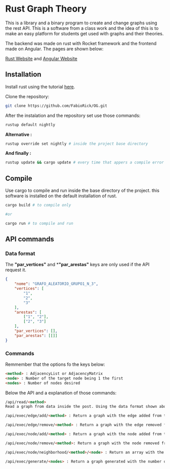 # Rust Graph Theory 

This is a library and a binary program to create and change graphs using the rest API.
This is a software from a class work and the idea of this is to make an easy platform for students get used with graphs and their theories.

The backend was made on rust with Rocket framework and the frontend made on Angular. The pages are shown below:

[Rust Website](https://www.rust-lang.org) and 
[Angular Website](https://angular.io/)


## Installation

Install rust using the tutorial [here](https://doc.rust-lang.org/book/ch01-01-installation.html).

Clone the repository: 
```sh
git clone https://github.com/FabioRick/OG.git
```

After the instalation and the repository set use those commands:

```sh
rustup default nightly
```

**Alternative :**

```sh
rustup override set nightly # inside the project base directory
```
**And finally :**

```sh
rustup update && cargo update # every time that appers a compile error
```

## Compile

Use cargo to compile and run inside the base directory of the project. this software is installed on the default installation of rust.

```sh
cargo build # to compile only 

#or

cargo run # to compile and run
```
## API commands

### **Data format**

The **"par_vertices"** and ***"par_arestas"** keys are only used if the API request it.

```json
{
    "nome": "GRAFO_ALEATORIO_GRUPO1_N_3",
    "vertices": [
        "1",
        "2",
        "3"
    ],
    "arestas": [
        ["1", "2"],
        ["2", "3"]
    ],
    "par_vertices": [],
    "par_arestas": [[]]
}
```
### **Commands**

Remmember that the options fo the keys below:
```html
<method> : AdjacencyList or AdjacencyMatrix
<node> : Number of the target node being 1 the first
<nodes> : Number of nodes desired
```

Below the API and a explanation of those commands:

```html
/api/read/<method> 
Read a graph from data inside the post. Using the data format shown above.

/api/exec/edge/add/<method> : Return a graph with the edge added from the graph sended by the post. Using the data format shown above.

/api/exec/edge/remove/<method> : Return a graph with the edge removed from the graph sended by the post. Using the data format shown above.

/api/exec/node/add/<method> : Return a graph with the node added from the graph sended by the post. Using the data format shown above.

/api/exec/node/remove/<method>: Return a graph with the node removed from the graph sended by the post. Using the data format shown above.

/api/exec/node/neighborhood/<method>/<node> : Return an array with the neighborhood of the requested node from the graph sended by the post. Using the data format shown above.

/api/exec/generate/<nodes> : Return a graph generated with the number of nodes requested and random edges generated from 0 to complete graph. 
```